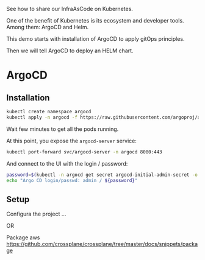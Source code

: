 
See how to share our InfraAsCode on Kubernetes.

One of the benefit of Kubernetes is its ecosystem and developer tools.
Among them: ArgoCD and Helm.

This demo starts with installation of ArgoCD to apply gitOps principles.

Then we will tell ArgoCD to deploy an HELM chart.

# ArgoCD

## Installation

```sh
kubectl create namespace argocd
kubectl apply -n argocd -f https://raw.githubusercontent.com/argoproj/argo-cd/stable/manifests/install.yaml
```

Wait few minutes to get all the pods running.

At this point, you expose the `argocd-server` service:
```sh
kubectl port-forward svc/argocd-server -n argocd 8080:443
```

And connect to the UI with the login / password:
```sh
password=$(kubectl -n argocd get secret argocd-initial-admin-secret -o jsonpath="{.data.password}" | base64 -d)
echo "Argo CD login/passwd: admin / ${password}"
```

## Setup

Configura the project ...

OR

Package aws https://github.com/crossplane/crossplane/tree/master/docs/snippets/package


